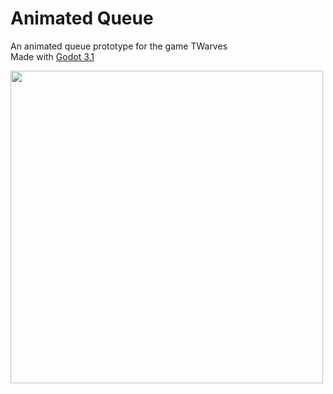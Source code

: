 # Animated Queue
An animated queue prototype for the game TWarves\
Made with [Godot 3.1](https://github.com/godotengine/godot)

<img src="https://github.com/SimonROZEC/Animated-Queue/blob/master/dynamic-queue.gif" width="500">
